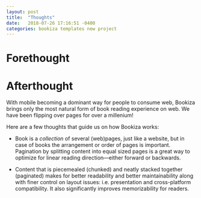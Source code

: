 ```yaml
---
layout: post
title:  "Thoughts"
date:   2018-07-26 17:16:51 -0400
categories: bookiza templates new project
---
```


# Forethought


# Afterthought

With mobile becoming a dominant way for people to consume web, Bookiza brings only the most natural form of book reading experience on web. We have been flipping over pages for over a millenium!

Here are a few thoughts that guide us on how Bookiza works:

- Book is a *collection* of several (web)pages, just like a website, but in case of books the arrangement or order of pages is important. Pagination by splitting content into equal sized pages is a great way to optimize for linear reading direction—either forward or backwards.

- Content that is piecemealed (chunked) and neatly stacked together (paginated) makes for better readability and better maintainability along with finer control on layout issues: i.e. presentation and cross-platform compatibility. It also significantly improves memorizability for readers.
